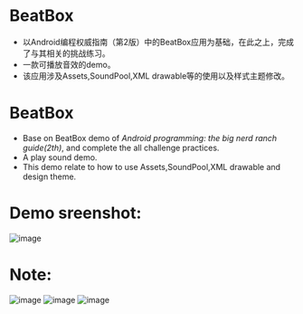 # BeatBox
* 以Android编程权威指南（第2版）中的BeatBox应用为基础，在此之上，完成了与其相关的挑战练习。
* 一款可播放音效的demo。
* 该应用涉及Assets,SoundPool,XML drawable等的使用以及样式主题修改。
# BeatBox
* Base on BeatBox demo of *Android programming: the big nerd ranch guide(2th)*, and complete the all challenge practices.
* A play sound demo.
* This demo relate to how to use Assets,SoundPool,XML drawable and design theme.
# Demo sreenshot:
![image](https://user-images.githubusercontent.com/25412051/38764803-51fc4618-3fe8-11e8-90e6-1c85b204cb02.png)
# Note:
![image](https://user-images.githubusercontent.com/25412051/38764771-c891540e-3fe7-11e8-8ab6-758e91e0bb13.png)
![image](https://user-images.githubusercontent.com/25412051/38764771-c891540e-3fe7-11e8-8ab6-758e91e0bb13.png)
![image](https://user-images.githubusercontent.com/25412051/38764783-04b0215e-3fe8-11e8-99b7-0871d0679f41.png)
